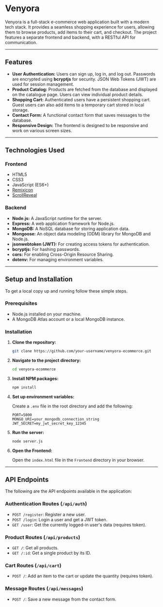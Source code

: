 # Venyora

Venyora is a full-stack e-commerce web application built with a modern tech stack. It provides a seamless shopping experience for users, allowing them to browse products, add items to their cart, and checkout. The project features a separate frontend and backend, with a RESTful API for communication.

-----

## Features

  * **User Authentication:** Users can sign up, log in, and log out. Passwords are encrypted using **bcryptjs** for security. JSON Web Tokens (JWT) are used for session management.
  * **Product Catalog:** Products are fetched from the database and displayed on the catalogue page. Users can view individual product details.
  * **Shopping Cart:** Authenticated users have a persistent shopping cart. Guest users can also add items to a temporary cart stored in local storage.
  * **Contact Form:** A functional contact form that saves messages to the database.
  * **Responsive Design:** The frontend is designed to be responsive and work on various screen sizes.

-----

## Technologies Used

### Frontend

  * HTML5
  * CSS3
  * JavaScript (ES6+)
  * [Remixicon](https://remixicon.com/)
  * [ScrollReveal](https://scrollrevealjs.org/)

### Backend

  * **Node.js:** A JavaScript runtime for the server.
  * **Express:** A web application framework for Node.js.
  * **MongoDB:** A NoSQL database for storing application data.
  * **Mongoose:** An object data modeling (ODM) library for MongoDB and Node.js.
  * **jsonwebtoken (JWT):** For creating access tokens for authentication.
  * **bcryptjs:** For hashing passwords.
  * **cors:** For enabling Cross-Origin Resource Sharing.
  * **dotenv:** For managing environment variables.

-----

## Setup and Installation

To get a local copy up and running follow these simple steps.

### Prerequisites

  * Node.js installed on your machine.
  * A MongoDB Atlas account or a local MongoDB instance.

### Installation

1.  **Clone the repository:**

    ```bash
    git clone https://github.com/your-username/venyora-ecommerce.git
    ```

2.  **Navigate to the project directory:**

    ```bash
    cd venyora-ecommerce
    ```

3.  **Install NPM packages:**

    ```bash
    npm install
    ```

4.  **Set up environment variables:**

    Create a `.env` file in the root directory and add the following:

    ```
    PORT=5000
    MONGO_URI=your_mongodb_connection_string
    JWT_SECRET=my_jwt_secret_key_12345
    ```

5.  **Run the server:**

    ```bash
    node server.js
    ```

6.  **Open the Frontend:**

    Open the `index.html` file in the `Frontend` directory in your browser.

-----

## API Endpoints

The following are the API endpoints available in the application:

### Authentication Routes (`/api/auth`)

  * `POST /register`: Register a new user.
  * `POST /login`: Login a user and get a JWT token.
  * `GET /user`: Get the currently logged-in user's data (requires token).

### Product Routes (`/api/products`)

  * `GET /`: Get all products.
  * `GET /:id`: Get a single product by its ID.

### Cart Routes (`/api/cart`)

  * `POST /`: Add an item to the cart or update the quantity (requires token).

### Message Routes (`/api/messages`)

  * `POST /`: Save a new message from the contact form.